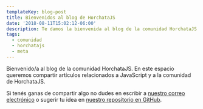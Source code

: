 ```yaml
---
templateKey: blog-post
title: Bienvenidos al blog de HorchataJS
date: '2018-08-11T15:02:12-06:00'
description: Te damos la bienvenida al blog de la comunidad HorchataJS.
tags:
  - comunidad
  - horchatajs
  - meta
---
```

Bienvenido/a al blog de la comunidad HorchataJS. En este espacio queremos compartir artículos relacionados a JavaScript y a la comunidad de HorchataJS.

Si tenés ganas de compartir algo no dudes en escribir a [nuestro correo electrónico](horchatajs@gmail.com) o sugerir tu idea en [nuestro repositorio en GitHub](https://github.com/horchatajs/website/issues).
